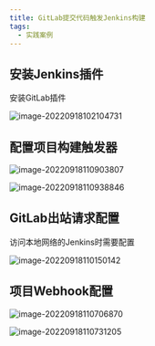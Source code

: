 ```yaml
---
title: GitLab提交代码触发Jenkins构建
tags: 
  - 实践案例
---
```


## 安装Jenkins插件

安装GitLab插件

<!--more-->

![image-20220918102104731](https://oliver-blog.oss-cn-shenzhen.aliyuncs.com/20220918102105.png)



## 配置项目构建触发器

![image-20220918110903807](https://oliver-blog.oss-cn-shenzhen.aliyuncs.com/20220918110905.png)

![image-20220918110938846](https://oliver-blog.oss-cn-shenzhen.aliyuncs.com/20220918110949.png)



## GitLab出站请求配置

访问本地网络的Jenkins时需要配置

![image-20220918110150142](https://oliver-blog.oss-cn-shenzhen.aliyuncs.com/20220918110151.png)



## 项目Webhook配置

![image-20220918110706870](https://oliver-blog.oss-cn-shenzhen.aliyuncs.com/20220918110709.png)

![image-20220918110731205](https://oliver-blog.oss-cn-shenzhen.aliyuncs.com/20220918110732.png)